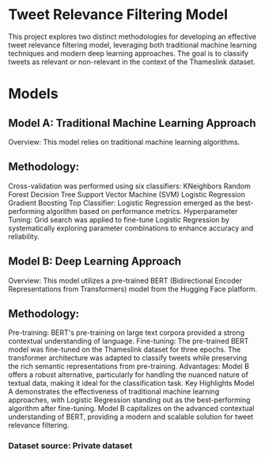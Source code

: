 # Tweet Relevance Filtering Model
This project explores two distinct methodologies for developing an effective tweet relevance filtering model, leveraging both traditional machine learning techniques and modern deep learning approaches. The goal is to classify tweets as relevant or non-relevant in the context of the Thameslink dataset.

# Models
## Model A: Traditional Machine Learning Approach
Overview: This model relies on traditional machine learning algorithms.
## Methodology:
Cross-validation was performed using six classifiers:
KNeighbors
Random Forest
Decision Tree
Support Vector Machine (SVM)
Logistic Regression
Gradient Boosting
Top Classifier: Logistic Regression emerged as the best-performing algorithm based on performance metrics.
Hyperparameter Tuning: Grid search was applied to fine-tune Logistic Regression by systematically exploring parameter combinations to enhance accuracy and reliability.
## Model B: Deep Learning Approach
Overview: This model utilizes a pre-trained BERT (Bidirectional Encoder Representations from Transformers) model from the Hugging Face platform.
## Methodology:
Pre-training: BERT's pre-training on large text corpora provided a strong contextual understanding of language.
Fine-tuning: The pre-trained BERT model was fine-tuned on the Thameslink dataset for three epochs.
The transformer architecture was adapted to classify tweets while preserving the rich semantic representations from pre-training.
Advantages: Model B offers a robust alternative, particularly for handling the nuanced nature of textual data, making it ideal for the classification task.
Key Highlights
Model A demonstrates the effectiveness of traditional machine learning approaches, with Logistic Regression standing out as the best-performing algorithm after fine-tuning.
Model B capitalizes on the advanced contextual understanding of BERT, providing a modern and scalable solution for tweet relevance filtering.

### Dataset source: Private dataset

